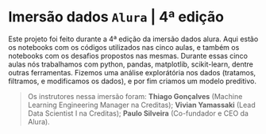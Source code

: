 # Imersão dados **`Alura`** | 4ª edição
  Este projeto foi feito durante a 4ª edição da imersão dados alura. Aqui estão os notebooks com os códigos utilizados nas cinco aulas, e também os notebooks com os desafios propostos nas mesmas. 
  Durante essas cinco aulas nós trabalhamos com python, pandas, matplotlib, scikit-learn, dentre outras ferramentas. Fizemos uma análise explorátória nos dados (tratamos, filtramos, e modificamos os dados), e por fim criamos um modelo preditivo. 
> Os instrutores nessa imersão foram: **Thiago Gonçalves** (Machine Learning Engineering Manager na Creditas); **Vivian Yamassaki** (Lead Data Scientist I na Creditas); **Paulo Silveira** (Co-fundador e CEO da Alura).
